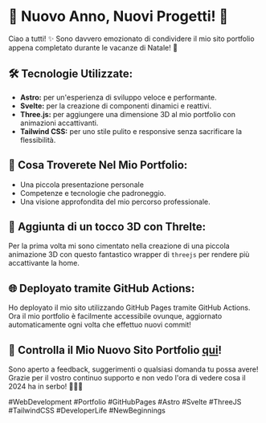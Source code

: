 # 🚀 Nuovo Anno, Nuovi Progetti! 🎉

Ciao a tutti! ✨ Sono davvero emozionato di condividere il mio sito portfolio appena completato durante le vacanze di Natale! 🌟

## 🛠️ Tecnologie Utilizzate:

- **Astro:** per un'esperienza di sviluppo veloce e performante.
- **Svelte:** per la creazione di componenti dinamici e reattivi.
- **Three.js:** per aggiungere una dimensione 3D al mio portfolio con animazioni accattivanti.
- **Tailwind CSS:** per uno stile pulito e responsive senza sacrificare la flessibilità.

## 💼 Cosa Troverete Nel Mio Portfolio:

- Una piccola presentazione personale
- Competenze e tecnologie che padroneggio.
- Una visione approfondita del mio percorso professionale.

## 🚀 Aggiunta di un tocco 3D con Threlte:

Per la prima volta mi sono cimentato nella creazione di una piccola animazione 3D con questo fantastico wrapper di `threejs` per rendere più accattivante la home.

## 🌐 Deployato tramite GitHub Actions:

Ho deployato il mio sito utilizzando GitHub Pages tramite GitHub Actions. Ora il mio portfolio è facilmente accessibile ovunque, aggiornato automaticamente ogni volta che effettuo nuovi commit!

## 🚀 Controlla il Mio Nuovo Sito Portfolio [qui](https://locatandre.github.io)!

Sono aperto a feedback, suggerimenti o qualsiasi domanda tu possa avere! Grazie per il vostro continuo supporto e non vedo l'ora di vedere cosa il 2024 ha in serbo! 🚀🚀🚀

\#WebDevelopment #Portfolio #GitHubPages #Astro #Svelte #ThreeJS #TailwindCSS #DeveloperLife #NewBeginnings

